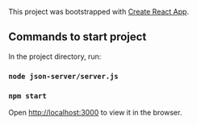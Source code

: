 This project was bootstrapped with [Create React App](https://github.com/facebook/create-react-app).

## Commands to start project

In the project directory, run:

### `node json-server/server.js`

### `npm start`

Open [http://localhost:3000](http://localhost:3000) to view it in the browser.
